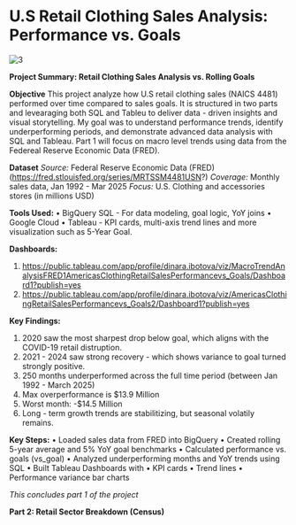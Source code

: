 # U.S Retail Clothing Sales Analysis: Performance vs. Goals

![3](https://github.com/user-attachments/assets/a88db114-711e-4299-907f-b13f5312aedd)

**Project Summary: Retail Clothing Sales Analysis vs. Rolling Goals**

**Objective**
This project analyze how U.S retail clothing sales (NAICS 4481) performed over time compared to sales goals. It is structured in two parts and levearaging both SQL and Tableu to deliver data - driven insights and visual storytelling. My goal was to understand performance trends, identify underperforming periods, and demonstrate advanced data analysis with SQL and Tableau. Part 1 will focus on macro level trends using data from the Federeal Reserve Economic Data (FRED).

**Dataset**
*Source:* Federal Reserve Economic Data (FRED) (https://fred.stlouisfed.org/series/MRTSSM4481USN?)
*Coverage:* Monthly sales data, Jan 1992 - Mar 2025
*Focus:* U.S. Clothing and accessories stores (in millions USD)

**Tools Used:**
• BigQuery SQL - For data modeling, goal logic, YoY joins
• Google Cloud
• Tableau - KPI cards, multi-axis trend lines and more visualization such as 5-Year Goal.

**Dashboards:**
1. https://public.tableau.com/app/profile/dinara.ibotova/viz/MacroTrendAnalysisFRED1AmericasClothingRetailSalesPerformancevs_Goals/Dashboard1?publish=yes
2.  https://public.tableau.com/app/profile/dinara.ibotova/viz/AmericasClothingRetailSalesPerformancevs_Goals2/Dashboard1?publish=yes

**Key Findings:**
1. 2020 saw the most sharpest drop below goal, which aligns with the COVID-19 retail distruption.
2. 2021 - 2024 saw strong recovery - which shows variance to goal turned strongly positive.
3. 250 months underperformed across the full time period (between Jan 1992 - March 2025)
4. Max overperformance is $13.9 Million
5. Worst month: -$14.5 Million
6. Long - term growth trends are stabilitizing, but seasonal volatily remains.

**Key Steps:**
• Loaded sales data from FRED into BigQuery
• Created rolling 5-year average and 5% YoY goal benchmarks
• Calculated performance vs. goals (vs_goal)
• Analyzed underperforming months and YoY trends using SQL
• Built Tableau Dashboards with 
     • KPI cards
     • Trend lines
     • Performance variance bar charts

*This concludes part 1 of the project*

**Part 2: Retail Sector Breakdown (Census)**

